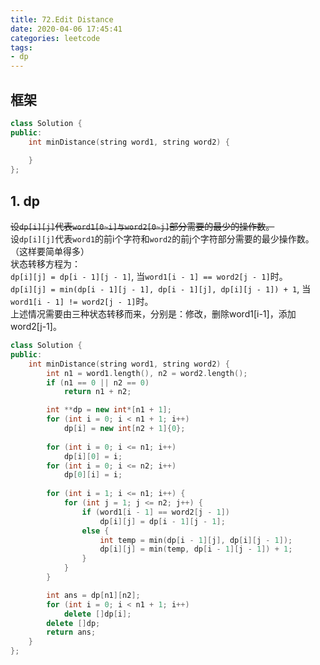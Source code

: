 ```yaml
---
title: 72.Edit Distance
date: 2020-04-06 17:45:41
categories: leetcode
tags: 
- dp
---
```

## 框架
```cpp
class Solution {
public:
    int minDistance(string word1, string word2) {
        
    }
};
```

## 1. dp
~~设`dp[i][j]`代表`word1[0~i]与word2[0~j]`部分需要的最少的操作数。~~  
设`dp[i][j]`代表`word1`的前i个字符和`word2`的前j个字符部分需要的最少操作数。（这样要简单得多）  
状态转移方程为：  
`dp[i][j] = dp[i - 1][j - 1]`, 当`word1[i - 1] == word2[j - 1]`时。  
`dp[i][j] = min(dp[i - 1][j - 1], dp[i - 1][j], dp[i][j - 1]) + 1`, 当`word1[i - 1] != word2[j - 1]`时。  
上述情况需要由三种状态转移而来，分别是：修改，删除word1[i-1]，添加word2[j-1]。  
```cpp
class Solution {
public:
    int minDistance(string word1, string word2) {
        int n1 = word1.length(), n2 = word2.length();
        if (n1 == 0 || n2 == 0)
            return n1 + n2;

        int **dp = new int*[n1 + 1];
        for (int i = 0; i < n1 + 1; i++)
            dp[i] = new int[n2 + 1]{0};
        
        for (int i = 0; i <= n1; i++)
            dp[i][0] = i;
        for (int i = 0; i <= n2; i++)
            dp[0][i] = i;
        
        for (int i = 1; i <= n1; i++) {
            for (int j = 1; j <= n2; j++) {
                if (word1[i - 1] == word2[j - 1])
                    dp[i][j] = dp[i - 1][j - 1];
                else {
                    int temp = min(dp[i - 1][j], dp[i][j - 1]);
                    dp[i][j] = min(temp, dp[i - 1][j - 1]) + 1;
                }
            }
        }

        int ans = dp[n1][n2];
        for (int i = 0; i < n1 + 1; i++)
            delete []dp[i];
        delete []dp;
        return ans;
    }
};
```